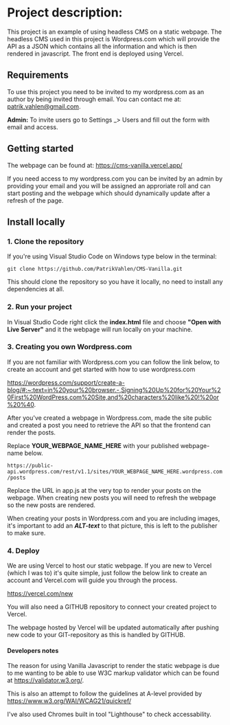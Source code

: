 # Project description:


This project is an example of using headless CMS on a static webpage. The headless CMS used in this project is Wordpress.com which will provide 
the API as a JSON which contains all the information and which is then rendered in javascript. The front end is deployed using Vercel. 

## Requirements

To use this project you need to be invited to my wordpress.com as an author by being invited through email. You can contact me at: patrik.vahlen@gmail.com.

**Admin:** To invite users go to Settings _> Users and fill out the form with email and access.  

## Getting started

The webpage can be found at: https://cms-vanilla.vercel.app/

If you need access to my wordpress.com you can be invited by an admin by providing your email and you will be assigned an approriate roll and can start posting and the webpage which should dynamically update after a refresh of the page.

## Install locally

### 1. Clone the repository

If you're using Visual Studio Code on Windows type below in the terminal:

```git clone https://github.com/PatrikVahlen/CMS-Vanilla.git```

This should clone the repository so you have it locally, no need to install any dependencies at all.

### 2. Run your project

In Visual Studio Code right click the **index.html** file and choose **"Open with Live Server"** and it the webpage will run locally on your machine.

### 3. Creating you own Wordpress.com

If you are not familiar with Wordpress.com you can follow the link below, to create an account and get started with how to use wordpress.com

https://wordpress.com/support/create-a-blog/#:~:text=in%20your%20browser.-,Signing%20Up%20for%20Your%20First%20WordPress.com%20Site,and%20characters%20like%20!%20or%20%40.

After you've created a webpage in Wordpress.com, made the site public and created a post you need to retrieve the API so that the frontend can render the posts.

Replace **YOUR_WEBPAGE_NAME_HERE** with your published webpage-name below. 

```https://public-api.wordpress.com/rest/v1.1/sites/YOUR_WEBPAGE_NAME_HERE.wordpress.com/posts```

Replace the URL in app.js at the very top to render your posts on the webpage. When creating new posts you will need to refresh the webpage so the new posts are rendered.

When creating your posts in Wordpress.com and you are including images, it's important to add an **_ALT-text_** to that picture, this is left to the publisher to make sure.

### 4. Deploy

We are using Vercel to host our static webpage. If you are new to Vercel (which I was to) it's quite simple, just follow the below link to create an account and Vercel.com will guide you through the process. 

https://vercel.com/new

You will also need a GITHUB repository to connect your created project to Vercel. 

The webpage hosted by Vercel will be updated automatically after pushing new code to your GIT-repository as this is handled by GITHUB.

#### Developers notes

The reason for using Vanilla Javascript to render the static webpage is due to me wanting to be able to use
W3C markup validator which can be found at https://validator.w3.org/.

This is also an attempt to follow the guidelines at A-level provided by https://www.w3.org/WAI/WCAG21/quickref/

I've also used Chromes built in tool "Lighthouse" to check accessability.



